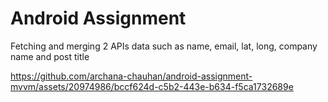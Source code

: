 # Android Assignment

Fetching and merging 2 APIs data such as name, email, lat, long, company name and post title

https://github.com/archana-chauhan/android-assignment-mvvm/assets/20974986/bccf624d-c5b2-443e-b634-f5ca1732689e
